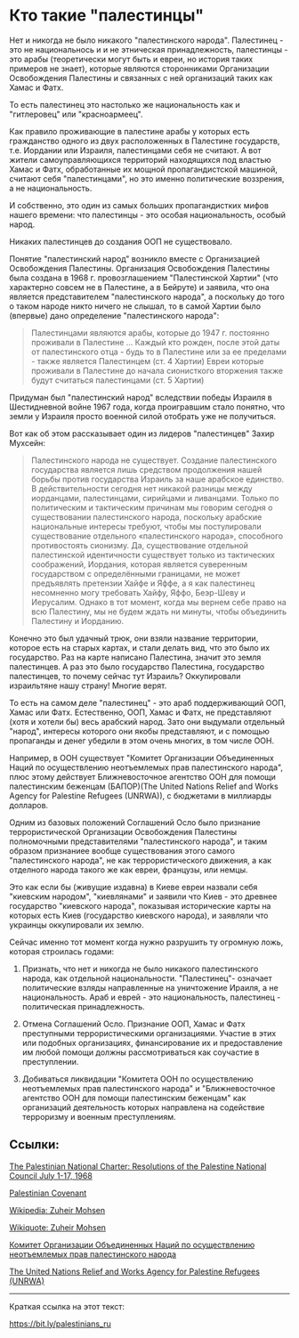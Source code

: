 # Кто такие "палестинцы" 

Нет и никогда не было никакого "палестинского народа". Палестинец - это не национальнось и и не этническая принадлежность, палестинцы - это арабы (теоретически могут быть и евреи, но история таких примеров не знает), которые являются сторонниками Организации Освобождения Палестины и связанных с ней организаций таких как Хамас и Фатх. 

То есть палестинец это настолько же национальность как и "гитлеровец" или "красноармеец". 

Как правило проживающие в палестине арабы у которых есть гражданство одного из двух расположенных в Палестине государств, т.е. Иордании или Израиля, палестинцами себя не считают. А вот жители самоуправляющихся территорий находящихся под властью Хамас и Фатх, обработанные их мощной пропагандистской машиной, считают себя "палестинцами", но это именно политические воззрения, а не национальность.

И собственно, это один из самых больших пропагандистких мифов нашего времени: что палестинцы - это особая национальность, особый народ. 

Никаких палестинцев до создания ООП не существовало.

Понятие "палестинский народ" возникло вместе с Организацией Освобождения Палестины. Организация Освобождения Палестины была создана в 1968 г. провозглашением "Палестинской Хартии" (что характерно совсем не в Палестине, а в Бейруте) и заявила, что она является представителем "палестинского народа", а поскольку до того о таком народе никто ничего не слышал, то в самой Хартии было (впервые) дано определение "палестинского народа": 

> Палестинцами являются арабы, которые до 1947 г. постоянно проживали в Палестине ... Каждый кто рожден, после этой даты от палестинского отца - будь то в Палестине или за ее пределами - также является Палестинцем (ст. 4 Хартии)
> Евреи которые проживали в Палестине до начала сионисткого вторжения также будут считаться палестинцами (ст. 5 Хартии) 

Придуман был "палестинский народ" вследствии победы Израиля в Шестидневной войне 1967 года, когда проигравшим стало понятно, что земли у Израиля просто военной силой отобрать уже не получиться. 

Вот как об этом рассказывает один из лидеров "палестинцев" Захир Мухсейн: 

> Палестинского народа не существует. Создание палестинского государства является лишь средством продолжения нашей борьбы против государства Израиль за наше арабское единство. В действительности сегодня нет никакой разницы между иорданцами, палестинцами, сирийцами и ливанцами. Только по политическим и тактическим причинам мы говорим сегодня о существовании палестинского народа, поскольку арабские национальные интересы требуют, чтобы мы постулировали существование отдельного «палестинского народа», способного противостоять сионизму. Да, существование отдельной палестинской идентичности существует только из тактических соображений, Иордания, которая является суверенным государством с определёнными границами, не может предъявлять претензии Хайфе и Яффе, а я как палестинец несомненно могу требовать Хайфу, Яффо, Беэр-Шеву и Иерусалим. Однако в тот момент, когда мы вернем себе право на всю Палестину, мы не будем ждать ни минуты, чтобы объединить Палестину и Иорданию.

Конечно это был удачный трюк, они взяли название территории, которое есть на старых картах, и стали делать вид, что это было их государство. Раз на карте написано Палестина, значит это земля палестинцев. А раз это было государство Палестина, государство палестинцев, то почему сейчас тут Израиль? Оккупировали израильтяне нашу страну! Многие верят. 

То есть на самом деле "палестинец" - это араб поддерживающий ООП, Хамас или Фатх. Естественно, ООП, Хамас и Фатх, не представляют (хотя и хотели бы) весь арабский народ. Зато они выдумали отдельный "народ", интересы которого они якобы представляют, и с помощью пропаганды и денег убедили в этом очень многих, в том числе ООН. 

Например, в ООН существует "Комитет Организации Объединенных Наций по осуществлению неотъемлемых прав палестинского народа", плюс этому действует Ближневосточное агентство ООН для помощи палестинским беженцам (БАПОР)(The United Nations Relief and Works Agency for Palestine Refugees (UNRWA)), с бюджетами в миллиарды долларов. 

Одним из базовых положений Соглашений Осло было признание террористической Организации Освобождения Палестины полномочными представителями "палестинского народа", и таким образом признаниее вообще существования этого самого "палестинского народа", не как террористического движения, а как отделного народа такого же как евреи, французы, или немцы. 

Это как если бы (живущие издавна) в Киеве евреи назвали себя "киевским народом", "киевлянами" и заявили что Киев - это древнее государство "киевского народа", показывая исторические карты на которых есть Киев (государство киевского народа), и заявляли что украинцы оккупировали их землю. 

Сейчас именно тот момент когда нужно разрушить ту огромную ложь, которая строилась годами: 

1. Признать, что нет и никогда не было никакого палестинского народа, как отдельной национальности. "Палестинец"- означает политические взляды направленные на уничтожение Ираиля, а не национальность. Араб и еврей - это национальность, палестинец - политическая принадлежность. 

2. Отмена Соглашений Осло. Признание ООП, Хамас и Фатх преступными террористическими организациями. Участие в этих или подобных организациях, финансирование их и предоставление им любой помощи должны рассмотриваться как соучастие в преступлении. 

3. Добиваться ликвидации "Комитета ООН по осуществлению неотъемлемых прав палестинского народа" и "Ближневосточное агентство ООН для помощи палестинским беженцам" как организаций деятельность которых направлена на содействие терроризму и военным преступлениям. 


## Ссылки: 

[The Palestinian National Charter: Resolutions of the Palestine National Council July 1-17, 1968](https://avalon.law.yale.edu/20th_century/plocov.asp)

[Palestinian Covenant](https://en.wikisource.org/wiki/Palestinian_Covenant) 

[Wikipedia: Zuheir Mohsen](https://en.wikipedia.org/wiki/Zuheir_Mohsen)

[Wikiquote: Zuheir Mohsen](https://en.wikiquote.org/wiki/Zuheir_Mohsen) 

[Комитет Организации Объединенных Наций по осуществлению неотъемлемых прав палестинского народа](https://www.un.org/unispal/ru/committee/)

[The United Nations Relief and Works Agency for Palestine Refugees (UNRWA)](https://www.unrwa.org) 

--------------- 

Краткая ссылка на этот текст: 

https://bit.ly/palestinians_ru 